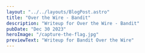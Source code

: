 ```yaml
---
layout: "../../layouts/BlogPost.astro"
title: "Over the Wire - Bandit"
description: "Writeup for Over the Wire - Bandit"
pubDate: "Dec 30 2023"
heroImage: "/capture-the-flag.jpg"
previewText: "Writeup for Bandit Over the Wire"
---
```

